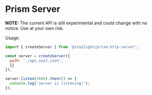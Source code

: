# Prism Server

**NOTE:** The current API is still experimental and could change with no notice. Use at your own risk.

Usage:

```js
import { createServer } from '@stoplight/prism-http-server';

const server = createServer({
  path: './api.oas2.json',
  {}
});

server.listen(3000).then(() => {
  console.log('server is listening!');
});
```
